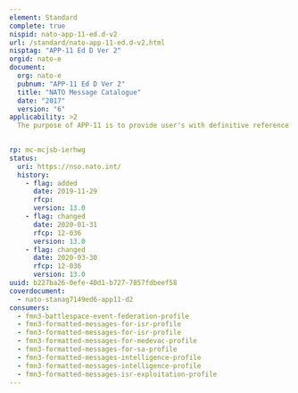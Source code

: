 ```yaml
---
element: Standard
complete: true
nispid: nato-app-11-ed.d-v2
url: /standard/nato-app-11-ed.d-v2.html
nisptag: "APP-11 Ed D Ver 2"
orgid: nato-e
document:
  org: nato-e
  pubnum: "APP-11 Ed D Ver 2"
  title: "NATO Message Catalogue"
  date: "2017"
  version: "6"
applicability: >2
  The purpose of APP-11 is to provide user's with definitive reference of messages and supporting tables mandated for use in Joint, Land, Maritime and Air Operations. It is a compendium of formatted, structured and voice general purpose messages for command and control of NATO forces at all levels of the Chain of Command down to and including individual units.  The formatted messages of APP-11 are taken from the ADatP-3 database published in form of a baseline.

  
rp: mc-mcjsb-ierhwg
status:
  uri: https://nso.nato.int/
  history: 
    - flag: added
      date: 2019-11-29
      rfcp: 
      version: 13.0
    - flag: changed
      date: 2020-01-31
      rfcp: 12-036
      version: 13.0
    - flag: changed
      date: 2020-03-30
      rfcp: 12-036
      version: 13.0
uuid: b227ba26-0efe-40d1-b727-7857fdbeef58
coverdocument:
  - nato-stanag7149ed6-app11-d2
consumers:
  - fmn3-battlespace-event-federation-profile
  - fmn3-formatted-messages-for-isr-profile
  - fmn3-formatted-messages-for-isr-profile
  - fmn3-formatted-messages-for-medevac-profile
  - fmn3-formatted-messages-for-sa-profile
  - fmn3-formatted-messages-intelligence-profile
  - fmn3-formatted-messages-intelligence-profile
  - fmn3-formatted-messages-isr-exploitation-profile
---
```

